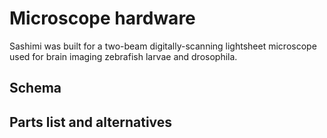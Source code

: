 # Microscope hardware

Sashimi was built for a two-beam 
digitally-scanning lightsheet microscope used for brain imaging
zebrafish larvae and drosophila.

## Schema

## Parts list and alternatives